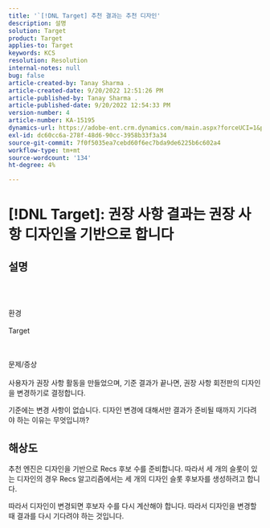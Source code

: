 ```yaml
---
title: '`[!DNL Target] 추천 결과는 추천 디자인'
description: 설명
solution: Target
product: Target
applies-to: Target
keywords: KCS
resolution: Resolution
internal-notes: null
bug: false
article-created-by: Tanay Sharma .
article-created-date: 9/20/2022 12:51:26 PM
article-published-by: Tanay Sharma .
article-published-date: 9/20/2022 12:54:33 PM
version-number: 4
article-number: KA-15195
dynamics-url: https://adobe-ent.crm.dynamics.com/main.aspx?forceUCI=1&pagetype=entityrecord&etn=knowledgearticle&id=34eb26ea-e238-ed11-9db1-002248086735
exl-id: dc60cc6a-278f-48d6-90cc-3958b33f3a34
source-git-commit: 7f0f5035ea7cebd60f6ec7bda9de6225b6c602a4
workflow-type: tm+mt
source-wordcount: '134'
ht-degree: 4%

---
```


# [!DNL Target]: 권장 사항 결과는 권장 사항 디자인을 기반으로 합니다

## 설명

<br><br><br>환경<br><br>
Target


<br><br>문제/증상<br><br>
사용자가 권장 사항 활동을 만들었으며, 기준 결과가 끝나면, 권장 사항 회전판의 디자인을 변경하기로 결정합니다.



기준에는 변경 사항이 없습니다. 디자인 변경에 대해서만 결과가 준비될 때까지 기다려야 하는 이유는 무엇입니까?


## 해상도


추천 엔진은 디자인을 기반으로 Recs 후보 수를 준비합니다. 따라서 세 개의 슬롯이 있는 디자인의 경우 Recs 알고리즘에서는 세 개의 디자인 슬롯 후보자를 생성하려고 합니다.

따라서 디자인이 변경되면 후보자 수를 다시 계산해야 합니다. 따라서 디자인을 변경할 때 결과를 다시 기다려야 하는 것입니다.
